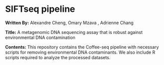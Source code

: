 # SIFTseq pipeline

**Written By:** Alexandre Cheng, Omary Mzava , Adrienne Chang

**Title:** A metagenomic DNA sequencing assay that is robust against environmental DNA contamination
 
**Contents:** This repository contains the Coffee-seq pipeline with necessary scripts for removing environmental DNA contaminants. 
We also include R scripts required to analyze the processed datasets. 
